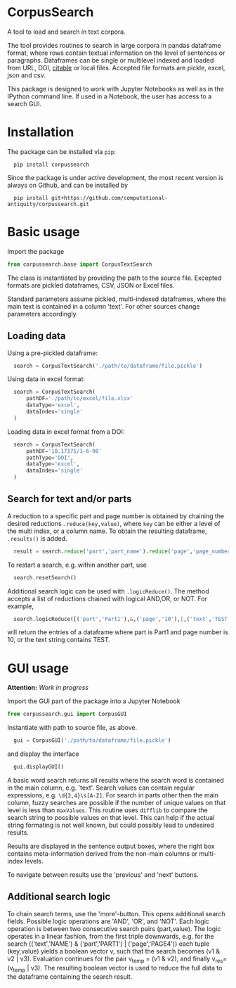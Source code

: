 # CorpusSearch

A tool to load and search in text corpora.

The tool provides routines to search in large corpora in pandas dataframe format, where rows contain textual information on the level of sentences or paragraphs.
Dataframes can be single or multilevel indexed and loaded from URL, DOI, [citable](http://www.edition-topoi.org/publishing_with_us/citable) or local files. Accepted file formats are pickle, excel, json and csv.

This package is designed to work with Jupyter Notebooks as well as in the IPython command line. If used in a Notebook, the user has access to a search GUI.

# Installation

The package can be installed via `pip`:
```
  pip install corpussearch
```

Since the package is under active development, the most recent version is always on Github, and can be installed by
```
  pip install git+https://github.com/computational-antiquity/corpussearch.git
```

# Basic usage

Import the package
```python
from corpussearch.base import CorpusTextSearch
```

The class is instantiated by providing the path to the source file. Excepted
formats are pickled dataframes, CSV, JSON or Excel files.

Standard parameters assume pickled, multi-indexed dataframes, where the main text
is contained in a column 'text'. For other sources change parameters accordingly.

## Loading data

Using a pre-pickled dataframe:
```python
  search = CorpusTextSearch('./path/to/dataframe/file.pickle')
```

Using data in excel format:
```python
  search = CorpusTextSearch(
      pathDF='./path/to/excel/file.xlsx'
      dataType='excel',
      dataIndex='single'
  )
```

Loading data in excel format from a DOI:
```python
  search = CorpusTextSearch(
      pathDF='10.17171/1-6-90'
      pathType='DOI',
      dataType='excel',
      dataIndex='single'
  )
```

## Search for text and/or parts

A reduction to a specific part and page number is obtained by chaining the desired
reductions `.reduce(key,value)`, where `key` can be either a level of the multi index, or a column name. To obtain the resulting dataframe, `.results()` is added.

```python
  result = search.reduce('part','part_name').reduce('page','page_number').results()
```

To restart a search, e.g. within another part, use
```python
  search.resetSearch()
```

Additional search logic can be used with `.logicReduce()`. The method accepts a
list of reductions chained with logical AND,OR, or NOT. For example,
```python
  search.logicReduce([('part','Part1'),&,('page','10'),|,('text','TEST')]).result()
```
will return the entries of a dataframe where part is Part1 and page number is 10, or the text string contains TEST.

# GUI usage

**Attention:** *Work in progress*

Import the GUI part of the package into a Jupyter Notebook
```python
from corpussearch.gui import CorpusGUI
```

Instantiate with path to source file, as above.
```python
  gui = CorpusGUI('./path/to/dataframe/file.pickle')
```
and display the interface
```python
  gui.displayGUI()
```

A basic word search returns all results where the search word is contained in the main column, e.g. 'text'. Search values can contain regular expressions, e.g. `\d{2,4}\s[A-Z]`.
For search in parts other then the main column, fuzzy searches are possible if the number of unique values on that level is less than `maxValues`. This routine uses `difflib` to compare the search string to possible values on that level. This can help if the actual string formating is not well known, but could possibly lead to undesired results.

Results are displayed in the sentence output boxes, where the right box contains meta-information derived from the non-main columns or multi-index levels.

To navigate between results use the 'previous' and 'next' buttons.

## Additional search logic

To chain search terms, use the 'more'-button. This opens additional search fields.
Possible logic operations are 'AND', 'OR', and 'NOT'. Each logic operation is between
two consecutive search pairs (part,value). The logic operates in a linear fashion, from the first triple downwards, e.g. for the search (('text','NAME') & ('part','PART1') | ('page','PAGE4')) each tuple (key,value) yields a boolean vector v, such that the search becomes (v1 & v2 | v3). Evaluation continues for the pair v<sub>temp</sub> = (v1 & v2), and finally v<sub>res</sub>= (v<sub>temp</sub> | v3). The resulting boolean vector is used to reduce the full data to the dataframe containing the search result.
